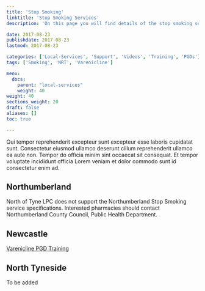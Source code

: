 ```yaml
---
title: 'Stop Smoking'
linktitle: 'Stop Smoking Services'
description: 'On this page you will find details of the stop smoking services commissioned in our region'

date: 2017-08-23
publishdate: 2017-08-23
lastmod: 2017-08-23

categories: ['Local-Services', 'Support', 'Videos', 'Training', 'PGDs']
tags: ['Smoking', 'NRT', 'Varenicline']

menu:
  docs:
    parent: "local-services"
    weight: 40
weight: 40
sections_weight: 20
draft: false
aliases: []
toc: true

---
```


Qui tempor reprehenderit excepteur sunt excepteur esse laboris cupidatat sunt. Consectetur eiusmod ullamco deserunt cillum reprehenderit ullamco ea aute non. Tempor do officia minim sint occaecat sit consequat. Et tempor voluptate incididunt officia Lorem veniam et dolor commodo sunt id consectetur enim ad.

## Northumberland

North of Tyne LPC does not support the Northumberland Stop Smoking service specifications.  Interested pharmacies should contact Northumberland County Council, Public Health Department.

## Newcastle

[Varenicline PGD Training](/training/Varenicline-PGD-Newcl)

## North Tyneside

To be added

